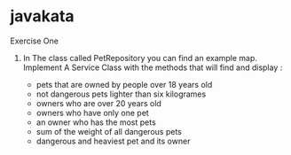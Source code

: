 # javakata

Exercise One 

1. In The class called PetRepository you can find an example map. Implement A Service Class with the methods that will find and display :

    - pets that are owned by people over 18 years old
    - not dangerous pets lighter than six kilogrames  
    - owners who are over 20 years old
    - owners who have only one pet
    - an owner who has the most pets 
    - sum of the weight of all dangerous pets
    - dangerous and heaviest pet and its owner  
